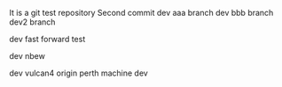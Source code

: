 It is a git test repository
Second commit
dev aaa branch
dev bbb branch
dev2 branch

dev fast forward test

dev nbew

dev vulcan4 origin
perth machine dev
